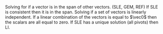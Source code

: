 Solving for if a vector is in the span of other vectors. (SLE, GEM, REF) If SLE is consistent then it is in the span.
Solving if a set of vectors is linearly independent.
If a linear combination of the vectors is equal to $\vec0$ then the scalars are all equal to zero. If SLE has a unique solution (all pivots) then LI.